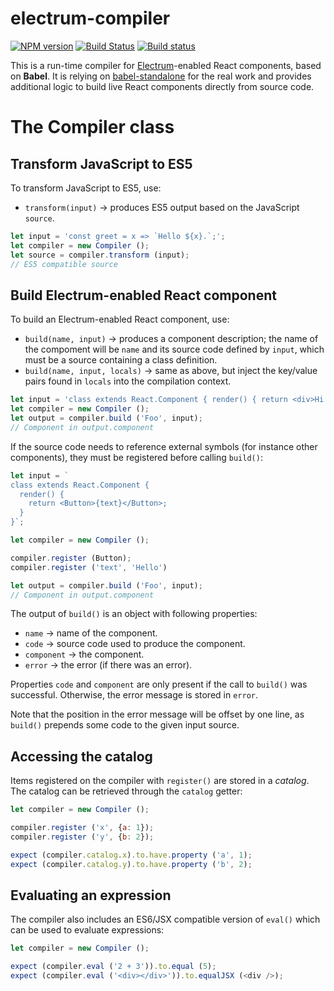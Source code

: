 # electrum-compiler

[![NPM version](https://img.shields.io/npm/v/electrum-compiler.svg)](https://www.npmjs.com/package/electrum-compiler)
[![Build Status](https://travis-ci.org/epsitec-sa/electrum-compiler.svg?branch=master)](https://travis-ci.org/epsitec-sa/electrum-compiler)
[![Build status](https://ci.appveyor.com/api/projects/status/olcw73cohae726aw?svg=true)](https://ci.appveyor.com/project/epsitec/electrum-compiler)

This is a run-time compiler for [Electrum](https://github.com/epsitec-sa/electrum)-enabled
React components, based on **Babel**.
It is relying on [babel-standalone](https://github.com/Daniel15/babel-standalone)
for the real work and provides additional logic to build live React components
directly from source code.

# The Compiler class

## Transform JavaScript to ES5

To transform JavaScript to ES5, use:

* `transform(input)` &rarr; produces ES5 output based on the JavaScript `source`.

```javascript
let input = 'const greet = x => `Hello ${x}.`;';
let compiler = new Compiler ();
let source = compiler.transform (input);
// ES5 compatible source
```

## Build Electrum-enabled React component

To build an Electrum-enabled React component, use:

* `build(name, input)` &rarr; produces a component description; the name of the
  compoment will be `name` and its source code defined by `input`, which must
  be a source containing a class definition.
* `build(name, input, locals)` &rarr; same as above, but inject the key/value
  pairs found in `locals` into the compilation context.


```javascript
let input = 'class extends React.Component { render() { return <div>Hi.</div>; } }';
let compiler = new Compiler ();
let output = compiler.build ('Foo', input);
// Component in output.component
```

If the source code needs to reference external symbols (for instance other
components), they must be registered before calling `build()`:

```javascript
let input = `
class extends React.Component {
  render() {
    return <Button>{text}</Button>;
  }
}`;

let compiler = new Compiler ();

compiler.register (Button);
compiler.register ('text', 'Hello')

let output = compiler.build ('Foo', input);
// Component in output.component
```

The output of `build()` is an object with following properties:

* `name` &rarr; name of the component.
* `code` &rarr; source code used to produce the component.
* `component` &rarr; the component.
* `error` &rarr; the error (if there was an error).

Properties `code` and `component` are only present if the call to `build()`
was successful. Otherwise, the error message is stored in `error`.

Note that the position in the error message will be offset by one line, as
`build()` prepends some code to the given input source.

## Accessing the catalog

Items registered on the compiler with `register()` are stored in a _catalog_.
The catalog can be retrieved through the `catalog` getter:

```javascript
let compiler = new Compiler ();

compiler.register ('x', {a: 1});
compiler.register ('y', {b: 2});

expect (compiler.catalog.x).to.have.property ('a', 1);
expect (compiler.catalog.y).to.have.property ('b', 2);
```

## Evaluating an expression

The compiler also includes an ES6/JSX compatible version of `eval()` which
can be used to evaluate expressions:

```javascript
let compiler = new Compiler ();

expect (compiler.eval ('2 + 3')).to.equal (5);
expect (compiler.eval ('<div></div>')).to.equalJSX (<div />);
```
